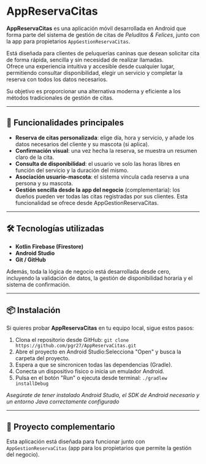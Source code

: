 # AppReservaCitas

**AppReservaCitas** es una aplicación móvil desarrollada en Android que forma parte del sistema de gestión de citas de *Peluditos & Felices*, junto con la app para propietarios `AppGestionReservaCitas`.

Está diseñada para clientes de peluquerías caninas que desean solicitar cita de forma rápida, sencilla y sin necesidad de realizar llamadas.  
Ofrece una experiencia intuitiva y accesible desde cualquier lugar, permitiendo consultar disponibilidad, elegir un servicio y completar la reserva con todos los datos necesarios.

Su objetivo es proporcionar una alternativa moderna y eficiente a los métodos tradicionales de gestión de citas.

---

## 🧩 Funcionalidades principales

- **Reserva de citas personalizada**: elige día, hora y servicio, y añade los datos necesarios del cliente y su mascota (si aplica).
- **Confirmación visual**: una vez hecha la reserva, se muestra un resumen claro de la cita.
- **Consulta de disponibilidad**: el usuario ve solo las horas libres en función del servicio y la duración del mismo.
- **Asociación usuario-mascota**: el sistema vincula cada reserva a una persona y su mascota.
- **Gestión sencilla desde la app del negocio** (complementaria): los dueños pueden ver todas las citas registradas por sus clientes. Esta funcionalidad se ofrece desde AppGestionReservaCitas.

---

## 🛠️ Tecnologías utilizadas

- **Kotlin**
 **Firebase (Firestore)**
- **Android Studio**
- **Git / GitHub**

Además, toda la lógica de negocio está desarrollada desde cero, incluyendo la validación de datos, la gestión de disponibilidad horaria y el sistema de confirmación.

---

## 📦 Instalación

Si quieres probar **AppReservaCitas** en tu equipo local, sigue estos pasos:

1. Clona el repositorio desde GitHub: `git clone https://github.com/pgr27/AppReservaCitas.git`
2. Abre el proyecto en Android Studio:Selecciona "Open" y busca la carpeta del proyecto.
3. Espera a que se sincronicen todas las dependencias (Gradle).
4. Conecta un dispositivo físico o inicia un emulador Android.
5. Pulsa en el botón "Run" o ejecuta desde terminal: `./gradlew installDebug`
   
*Asegúrate de tener instalado Android Studio, el SDK de Android necesario y un entorno Java correctamente configurado*

---


## 🔗 Proyecto complementario
Esta aplicación está diseñada para funcionar junto con `AppGestionReservaCitas` (app para los propietarios que permite la gestión del negocio).
